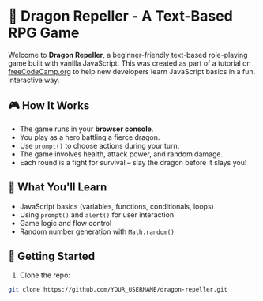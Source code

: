# 🐉 Dragon Repeller - A Text-Based RPG Game

Welcome to **Dragon Repeller**, a beginner-friendly text-based role-playing game built with vanilla JavaScript. This was created as part of a tutorial on [freeCodeCamp.org](https://www.freecodecamp.org/) to help new developers learn JavaScript basics in a fun, interactive way.

## 🎮 How It Works

- The game runs in your **browser console**.
- You play as a hero battling a fierce dragon.
- Use `prompt()` to choose actions during your turn.
- The game involves health, attack power, and random damage.
- Each round is a fight for survival – slay the dragon before it slays you!

## 🧠 What You'll Learn

- JavaScript basics (variables, functions, conditionals, loops)
- Using `prompt()` and `alert()` for user interaction
- Game logic and flow control
- Random number generation with `Math.random()`

## 🚀 Getting Started

1. Clone the repo:

```bash
git clone https://github.com/YOUR_USERNAME/dragon-repeller.git
